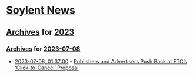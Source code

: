 # [Soylent News](../../../README.md)

## [Archives](../../index.md) for [2023](../index.md)

### [Archives](../../index.md) for [2023-07-08](index.md)

* [2023-07-08, 01:37:00](https://soylentnews.org/article.pl?sid=23/07/07/0218224&from=rss) - [Publishers and Advertisers Push Back at FTC’s ‘Click-to-Cancel’ Proposal](https://soylentnews.org/article.pl?sid=23/07/07/0218224&from=rss)

